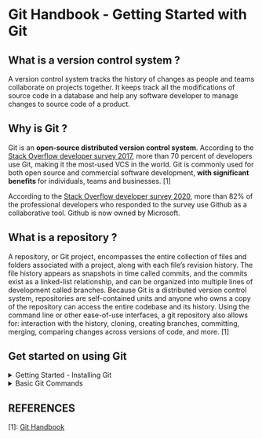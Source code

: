 # Git Handbook - Getting Started with Git

## What is a version control system ?

A version control system tracks the history of changes as people and teams collaborate on projects together. It keeps track all the modifications of source code in a database and help any software developer to manage changes
to source code of a product.

## Why is Git ?

Git is an <b>open-source distributed version control system</b>. According to the [Stack Overflow developer survey 2017](https://insights.stackoverflow.com/survey/2017#technology), more than 70 percent of developers use Git, making it the most-used VCS in the world. Git is commonly used for both open source and commercial software development, <b> with significant benefits </b> for individuals, teams and businesses. [1]

According to the [Stack Overflow developer survey 2020](https://insights.stackoverflow.com/survey/2020), more than 82% of the professional developers who responded to the survey use Github as a collaborative tool. Github is now owned by Microsoft.

## What is a repository ?

A repository, or Git project, encompasses the entire collection of files and folders associated with a project, along with each file’s revision history. The file history appears as snapshots in time called commits, and the commits exist as a linked-list relationship, and can be organized into multiple lines of development called branches. Because Git is a distributed version control system, repositories are self-contained units and anyone who owns a copy of the repository can access the entire codebase and its history. Using the command line or other ease-of-use interfaces, a git repository also allows for: interaction with the history, cloning, creating branches, committing, merging, comparing changes across versions of code, and more. [1]

## Get started on using Git

<details>
  <summary>
    Getting Started - Installing Git
  </summary>
<br />
Before you start using Git, you have to make it available on your computer.

- [Git Downloads](https://git-scm.com/downloads)
- After installing, you can verify if Git is installed in your computer by using this command.
        
        git --version
</details>

<details>
    <summary>
        Basic Git Commands
    </summary>
<br />
To use Git, developers should know how to use specific commands to create, change, copy and combine code. There commands can be used directly through command line or using an application such as GitHub Desktop (computer), GitKraken (computer) or Working Copy (mobile phone or tablet). 

If you are a student, you can apply [GitHub Student Developer Pack](https://education.github.com/pack/) to have a free access to these tools.

Here are some common commands for getting started with Git:
  <ul>
    <li>
        <code>git init</code>: initializes a brand new Git repository and begins tracking an existing directory
    </li>
    <li>
        <code>git clone</code>: creates a local copy of a project that already exists remotely <br>
        Clone this project:
        <code>git clone https://github.com/hoduchieu01/Computer-Science-Handbook.git </code>
    </li>
    <li>
      <code>git add .</code>: stages a change and tracks changes to a developer's codebase
    </li>
    <li>
      <code>git commit -m "message"</code>: saves the snapshot to the project history and completes the change-tracking process
    </li>
    <li>
      <code>git status</code>: shows the status of changes
    </li>
    <li>
      <code>git branch</code>: shows the branches being worked on locally
    </li>
    <li>
      <code>git merge</code>: merges lines of development together, typically used to combine changes made on two distinct branches
    </li>
    <li>
      <code>git pull</code>: updates the local line of development with updates from its remote counterpart
    </li>
    <li>
      <code>git push</code>: updates the remote repository with any commits made locally to a branch.
    </li>
  </ul>
</details>

## REFERENCES
[1]: [Git Handbook](https://guides.github.com/introduction/git-handbook/)
